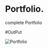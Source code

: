 # Portfolio.
complete Portfolio 

#OutPut




![Portfolio](https://github.com/shubhamshrivastav1/Portfolio./assets/43530530/77233e77-8bab-41fb-b6ca-b45042e1585b)
